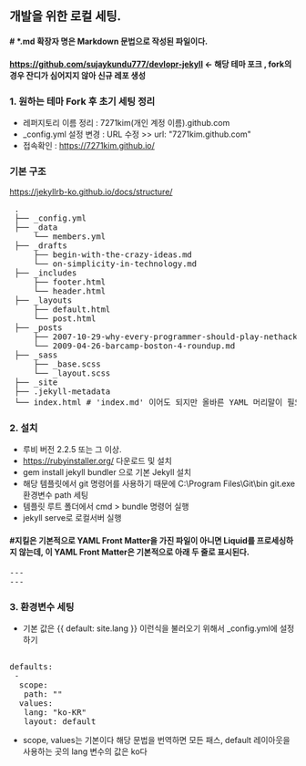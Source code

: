 ## 개발을 위한 로컬 세팅. 
#### # *.md 확장자 명은 Markdown 문법으로 작성된 파일이다.
#### https://github.com/sujaykundu777/devlopr-jekyll <- 해당 테마 포크 , fork의 경우 잔디가 심어지지 않아 신규 레포 생성

### 1. 원하는 테마 Fork 후 초기 세팅 정리
- 레퍼지토리 이름 정리 : 7271kim(개인 계정 이름).github.com
- _config.yml 설정 변경 : URL 수정  >> url: "7271kim.github.com" 
- 접속확인 : https://7271kim.github.io/

### 기본 구조 
 https://jekyllrb-ko.github.io/docs/structure/
 <pre>
 .
 ├── _config.yml
 ├── _data
     └── members.yml
 ├── _drafts
     ├── begin-with-the-crazy-ideas.md
     └── on-simplicity-in-technology.md
 ├── _includes
     ├── footer.html
     └── header.html
 ├── _layouts
     ├── default.html
     └── post.html
 ├── _posts
     ├── 2007-10-29-why-every-programmer-should-play-nethack.md
     └── 2009-04-26-barcamp-boston-4-roundup.md
 ├── _sass
     ├── _base.scss
     └── _layout.scss
 ├── _site
 ├── .jekyll-metadata
 └── index.html # 'index.md' 이어도 되지만 올바른 YAML 머리말이 필요합니다
</pre>
### 2. 설치
- 루비 버전 2.2.5 또는 그 이상.
- https://rubyinstaller.org/ 다운로드 및 설치
- gem install jekyll bundler 으로 기본 Jekyll 설치 
- 해당 템플릿에서 git 명령어를 사용하기 때문에  C:\Program Files\Git\bin git.exe 환경변수 path 세팅
- 템플릿 루트 폴더에서 cmd > bundle 명령어 실행 
- jekyll serve로 로컬서버 실행

#### #지킬은 기본적으로 YAML Front Matter을 가진 파일이 아니면 Liquid를 프로세싱하지 않는데, 이 YAML Front Matter은 기본적으로 아래 두 줄로 표시된다.
<pre>
---
---
</pre>

### 3. 환경변수 세팅 
- 기본 값은  {{ default: site.lang }} 이런식을 불러오기 위해서 _config.yml에 설정하기
<pre>  
defaults:
 -
  scope:
   path: ""
  values:
   lang: "ko-KR"
   layout: default
</pre>
- scope, values는 기본이다 해당 문법을 번역하면  모든 패스, default 레이아웃을 사용하는 곳의 lang 변수의 값은 ko다 


